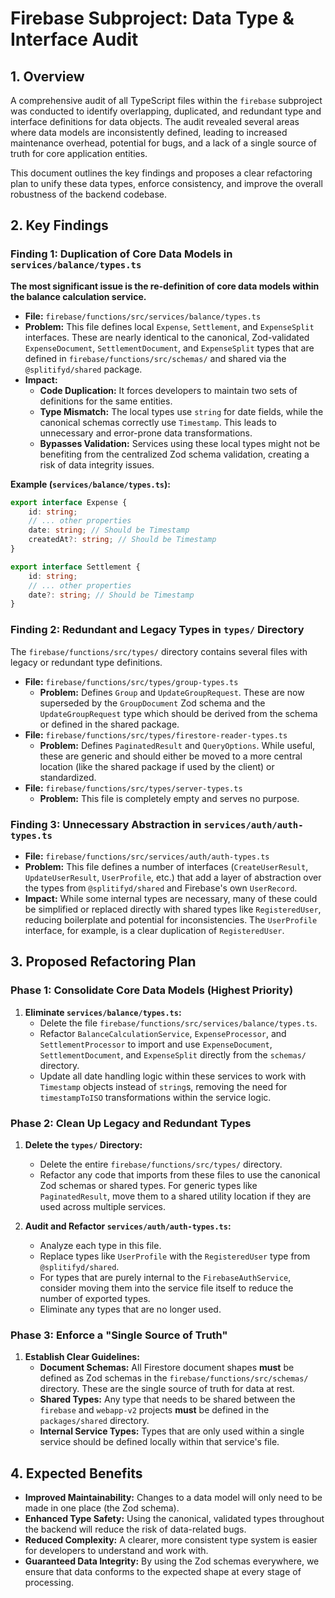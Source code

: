 # Firebase Subproject: Data Type & Interface Audit

## 1. Overview

A comprehensive audit of all TypeScript files within the `firebase` subproject was conducted to identify overlapping, duplicated, and redundant type and interface definitions for data objects. The audit revealed several areas where data models are inconsistently defined, leading to increased maintenance overhead, potential for bugs, and a lack of a single source of truth for core application entities.

This document outlines the key findings and proposes a clear refactoring plan to unify these data types, enforce consistency, and improve the overall robustness of the backend codebase.

## 2. Key Findings

### Finding 1: Duplication of Core Data Models in `services/balance/types.ts`

**The most significant issue is the re-definition of core data models within the balance calculation service.**

-   **File:** `firebase/functions/src/services/balance/types.ts`
-   **Problem:** This file defines local `Expense`, `Settlement`, and `ExpenseSplit` interfaces. These are nearly identical to the canonical, Zod-validated `ExpenseDocument`, `SettlementDocument`, and `ExpenseSplit` types that are defined in `firebase/functions/src/schemas/` and shared via the `@splitifyd/shared` package.
-   **Impact:**
    -   **Code Duplication:** It forces developers to maintain two sets of definitions for the same entities.
    -   **Type Mismatch:** The local types use `string` for date fields, while the canonical schemas correctly use `Timestamp`. This leads to unnecessary and error-prone data transformations.
    -   **Bypasses Validation:** Services using these local types might not be benefiting from the centralized Zod schema validation, creating a risk of data integrity issues.

**Example (`services/balance/types.ts`):**

```typescript
export interface Expense {
    id: string;
    // ... other properties
    date: string; // Should be Timestamp
    createdAt?: string; // Should be Timestamp
}

export interface Settlement {
    id: string;
    // ... other properties
    date?: string; // Should be Timestamp
}
```

### Finding 2: Redundant and Legacy Types in `types/` Directory

The `firebase/functions/src/types/` directory contains several files with legacy or redundant type definitions.

-   **File:** `firebase/functions/src/types/group-types.ts`
    -   **Problem:** Defines `Group` and `UpdateGroupRequest`. These are now superseded by the `GroupDocument` Zod schema and the `UpdateGroupRequest` type which should be derived from the schema or defined in the shared package.
-   **File:** `firebase/functions/src/types/firestore-reader-types.ts`
    -   **Problem:** Defines `PaginatedResult` and `QueryOptions`. While useful, these are generic and should either be moved to a more central location (like the shared package if used by the client) or standardized.
-   **File:** `firebase/functions/src/types/server-types.ts`
    -   **Problem:** This file is completely empty and serves no purpose.

### Finding 3: Unnecessary Abstraction in `services/auth/auth-types.ts`

-   **File:** `firebase/functions/src/services/auth/auth-types.ts`
-   **Problem:** This file defines a number of interfaces (`CreateUserResult`, `UpdateUserResult`, `UserProfile`, etc.) that add a layer of abstraction over the types from `@splitifyd/shared` and Firebase's own `UserRecord`.
-   **Impact:** While some internal types are necessary, many of these could be simplified or replaced directly with shared types like `RegisteredUser`, reducing boilerplate and potential for inconsistencies. The `UserProfile` interface, for example, is a clear duplication of `RegisteredUser`.

## 3. Proposed Refactoring Plan

### Phase 1: Consolidate Core Data Models (Highest Priority)

1.  **Eliminate `services/balance/types.ts`:**
    -   Delete the file `firebase/functions/src/services/balance/types.ts`.
    -   Refactor `BalanceCalculationService`, `ExpenseProcessor`, and `SettlementProcessor` to import and use `ExpenseDocument`, `SettlementDocument`, and `ExpenseSplit` directly from the `schemas/` directory.
    -   Update all date handling logic within these services to work with `Timestamp` objects instead of `string`s, removing the need for `timestampToISO` transformations within the service logic.

### Phase 2: Clean Up Legacy and Redundant Types

1.  **Delete the `types/` Directory:**
    -   Delete the entire `firebase/functions/src/types/` directory.
    -   Refactor any code that imports from these files to use the canonical Zod schemas or shared types. For generic types like `PaginatedResult`, move them to a shared utility location if they are used across multiple services.

2.  **Audit and Refactor `services/auth/auth-types.ts`:**
    -   Analyze each type in this file.
    -   Replace types like `UserProfile` with the `RegisteredUser` type from `@splitifyd/shared`.
    -   For types that are purely internal to the `FirebaseAuthService`, consider moving them into the service file itself to reduce the number of exported types.
    -   Eliminate any types that are no longer used.

### Phase 3: Enforce a "Single Source of Truth"

1.  **Establish Clear Guidelines:**
    -   **Document Schemas:** All Firestore document shapes **must** be defined as Zod schemas in the `firebase/functions/src/schemas/` directory. These are the single source of truth for data at rest.
    -   **Shared Types:** Any type that needs to be shared between the `firebase` and `webapp-v2` projects **must** be defined in the `packages/shared` directory.
    -   **Internal Service Types:** Types that are only used within a single service should be defined locally within that service's file.

## 4. Expected Benefits

-   **Improved Maintainability:** Changes to a data model will only need to be made in one place (the Zod schema).
-   **Enhanced Type Safety:** Using the canonical, validated types throughout the backend will reduce the risk of data-related bugs.
-   **Reduced Complexity:** A clearer, more consistent type system is easier for developers to understand and work with.
-   **Guaranteed Data Integrity:** By using the Zod schemas everywhere, we ensure that data conforms to the expected shape at every stage of processing.
